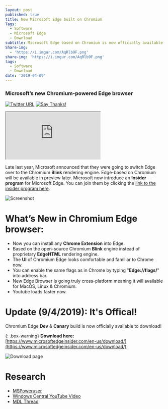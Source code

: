 ```yaml
---
layout: post
published: true
title: New Microsoft Edge built on Chromium
Tags:
  - Software
  - Microsoft Edge
  - Download
subtitle: Microsoft Edge based on Chromium is now officially available to download!
Share-img:
  - 'https://i.imgur.com/AqRlb9F.png'
share-img: 'https://i.imgur.com/AqRlb9F.png'
tags:
  - Software
  - Download
date: '2019-04-09'
---
```

### Microsoft’s new Chromium-powered Edge browser

[![Twitter URL](https://img.shields.io/twitter/url/https/twitter.com/fold_left.svg?style=social&label=Follow%20%40AzimsLives)](https://twitter.com/AzimsLives)
[![Say Thanks!](https://img.shields.io/badge/Say%20Thanks-!-1EAEDB.svg)](https://saythanks.io/to/AzimsTech)

<div class="embed-responsive embed-responsive-16by9">
  <iframe class="embed-responsive-item" src="https://www.youtube.com/embed/dKmzyj-ovkg" allowfullscreen></iframe>
</div>

Late last year, Microsoft announced that they were going to switch Edge over to the Chromium **Blink** rendering engine. Edge-based on Chromium will be available in preview later. Microsoft now introduce an **Insider program** for Microsoft Edge. You can join them by clicking the [link to the insider program here](https://www.microsoftedgeinsider.com/en-us/ ).

![Screenshot](https://i.imgur.com/AqRlb9F.png)

What’s New in Chromium Edge browser:
===========================================================
- Now you can install any **Chrome Extension** into Edge.
- Based on the open-source Chromium **Blink** engine instead of proprietary  **EdgeHTML** rendering engine.
- The **UI** of Chromium Edge looks comfortable and familiar to Chrome now.
- You can enable the same flags as in Chrome by typing "**Edge://flags/**" into address bar.
- New Edge Browser is going truly cross-platform meaning it will available for MacOS, Linux & Chromium.
- Youtube loads faster now.

Update (9/4/2019): It's Offical!
========================
Chromium Edge **Dev** & **Canary** build is now officially available to download!

{: .box-warning}
**Download here:** [https://www.microsoftedgeinsider.com/en-us/download/](https://www.microsoftedgeinsider.com/en-us/download/)

![Download page](https://i.imgur.com/L9nF6CV.png)


Research
===============
- [MSPoweruser](https://mspoweruser.com/microsofts-new-chromium-edge-browser-leaks-for-all/)
- [Windows Central YouTube Video](https://www.youtube.com/channel/UCDMnCGlkv4gyFGZo_ZT3atg)
- [MDL Thread](https://forums.mydigitallife.net/threads/windows-edge.79237/)
